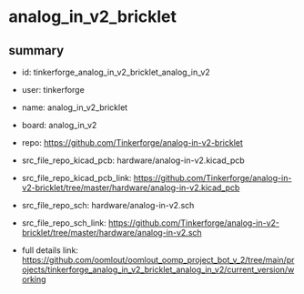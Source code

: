 # analog_in_v2_bricklet
 
## summary 
* id: tinkerforge_analog_in_v2_bricklet_analog_in_v2
* user: tinkerforge
* name: analog_in_v2_bricklet
* board: analog_in_v2
* repo: https://github.com/Tinkerforge/analog-in-v2-bricklet
* src_file_repo_kicad_pcb: hardware/analog-in-v2.kicad_pcb
* src_file_repo_kicad_pcb_link: https://github.com/Tinkerforge/analog-in-v2-bricklet/tree/master/hardware/analog-in-v2.kicad_pcb


* src_file_repo_sch: hardware/analog-in-v2.sch
* src_file_repo_sch_link: https://github.com/Tinkerforge/analog-in-v2-bricklet/tree/master/hardware/analog-in-v2.sch
* full details link: https://github.com/oomlout/oomlout_oomp_project_bot_v_2/tree/main/projects/tinkerforge_analog_in_v2_bricklet_analog_in_v2/current_version/working  







